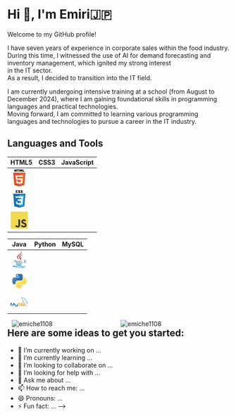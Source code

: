 # Hi 👋, I'm Emiri🇯🇵

Welcome to my GitHub profile!

I have seven years of experience in corporate sales within the food industry.  
During this time, I witnessed the use of AI for demand forecasting and inventory management, which ignited my strong interest  
in the IT sector.  
As a result, I decided to transition into the IT field.  

I am currently undergoing intensive training at a school (from August to December 2024),  where I am gaining foundational skills in programming languages and practical technologies.    
Moving forward, I am committed to learning various programming languages and technologies to pursue a career in the IT industry.  


## Languages and Tools

| **HTML5** | **CSS3** | **JavaScript** |
|-----------|----------|----------------|
| <img src="https://raw.githubusercontent.com/devicons/devicon/master/icons/html5/html5-original-wordmark.svg" width="40" height="40" /> | 
<img src="https://raw.githubusercontent.com/devicons/devicon/master/icons/css3/css3-original-wordmark.svg" width="40" height="40" /> | 
<img src="https://raw.githubusercontent.com/devicons/devicon/master/icons/javascript/javascript-original.svg" width="40" height="40" /> |

| **Java** | **Python** | **MySQL** |
|----------|------------|-----------|
| <img src="https://raw.githubusercontent.com/devicons/devicon/master/icons/java/java-original.svg" width="40" height="40" /> | 
<img src="https://raw.githubusercontent.com/devicons/devicon/master/icons/python/python-original.svg" width="40" height="40" /> | 
<img src="https://raw.githubusercontent.com/devicons/devicon/master/icons/mysql/mysql-original-wordmark.svg" width="40" height="40" /> |


<p><img align="right" width="49%" 
     src="https://github-readme-stats.vercel.app/api?username=emiche1108&show_icons=true&locale=en" alt="emiche1108" /></p>
     
<p><img align="right" width="49%" 
        src="https://github-readme-stats.vercel.app/api/top-langs?username=emiche1108&show_icons=true&locale=en&layout=compact" alt="emiche1108" /></p>




## Here are some ideas to get you started:
- 🔭 I’m currently working on ...
- 🌱 I’m currently learning ...
- 👯 I’m looking to collaborate on ...
- 🤔 I’m looking for help with ...
- 💬 Ask me about ...
- 📫 How to reach me: ...
- 😄 Pronouns: ...
- ⚡ Fun fact: ...
-->

  
